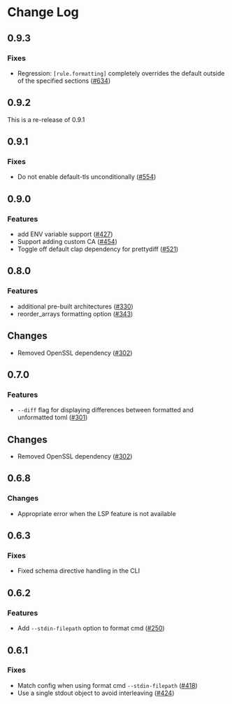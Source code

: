 # Change Log

## 0.9.3

### Fixes

- Regression: `[rule.formatting]` completely overrides the default outside of the specified sections ([#634](https://github.com/tamasfe/taplo/issues/634))

## 0.9.2

This is a re-release of 0.9.1

## 0.9.1

### Fixes

- Do not enable default-tls unconditionally ([#554](https://github.com/tamasfe/taplo/pull/554))

## 0.9.0

### Features

- add ENV variable support ([#427](https://github.com/tamasfe/taplo/pull/427))
- Support adding custom CA ([#454](https://github.com/tamasfe/taplo/pull/454))
- Toggle off default clap dependency for prettydiff ([#521](https://github.com/tamasfe/taplo/pull/521))

## 0.8.0

### Features

- additional pre-built architectures ([#330](https://github.com/tamasfe/taplo/pull/330))
- reorder_arrays formatting option ([#343](https://github.com/tamasfe/taplo/pull/343))

## Changes

- Removed OpenSSL dependency ([#302](https://github.com/tamasfe/taplo/pull/302))

## 0.7.0

### Features

- `--diff` flag for displaying differences between formatted and unformatted toml ([#301](https://github.com/tamasfe/taplo/pull/301))

## Changes

- Removed OpenSSL dependency ([#302](https://github.com/tamasfe/taplo/pull/302))

## 0.6.8

### Changes

- Appropriate error when the LSP feature is not available

## 0.6.3

### Fixes

- Fixed schema directive handling in the CLI

## 0.6.2

### Features

- Add `--stdin-filepath` option to format cmd ([#250](https://github.com/tamasfe/taplo/pull/250))

## 0.6.1

### Fixes

- Match config when using format cmd `--stdin-filepath` ([#418](https://github.com/tamasfe/taplo/pull/418))
- Use a single stdout object to avoid interleaving ([#424](https://github.com/tamasfe/taplo/pull/424))
